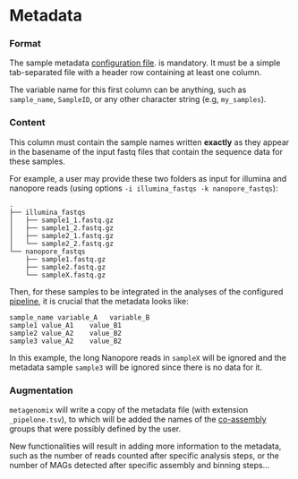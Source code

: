 # Metadata

### Format

The sample metadata
[configuration file](https://github.com/FranckLejzerowicz/metagenomix/wiki/Configuration).
is mandatory. It must be a simple tab-separated file with a header row 
containing at least one column.

The variable name for this first column can be anything, such as 
`sample_name`, `SampleID`, or any other character string (e.g, `my_samples`).

### Content

This column must contain the sample names written **exactly** as they appear in 
the basename of the input fastq files that contain the sequence data for 
these samples.

For example, a user may provide these two folders as input for illumina and 
nanopore reads (using options `-i illumina_fastqs -k nanopore_fastqs`):

```
.
├── illumina_fastqs
│   ├── sample1_1.fastq.gz
│   ├── sample1_2.fastq.gz
│   ├── sample2_1.fastq.gz
│   └── sample2_2.fastq.gz
└── nanopore_fastqs
    ├── sample1.fastq.gz
    ├── sample2.fastq.gz
    └── sampleX.fastq.gz
```

Then, for these samples to be integrated in the analyses of the configured
[pipeline](https://github.com/FranckLejzerowicz/metagenomix/blob/main/metagenomix/doc/pipeline.md), it is 
crucial that the metadata looks like:

```
sample_name variable_A   variable_B
sample1 value_A1    value_B1
sample2 value_A2    value_B2
sample3 value_A2    value_B2
```

In this example, the long Nanopore reads in `sampleX` will be ignored and the 
metadata sample `sample3` will be ignored since there is no data for it.

### Augmentation

`metagenomix` will write a copy of the metadata file (with extension 
`_pipelone.tsv`), to which will be added the names of the
[co-assembly](https://github.com/FranckLejzerowicz/metagenomix/blob/main/metagenomix/doc/co-assembly.md)
groups that were possibly defined by the user.

New functionalities will result in adding more information to the metadata, 
such as the number of reads counted after specific analysis steps, or the 
number of MAGs detected after specific assembly and binning steps...   

